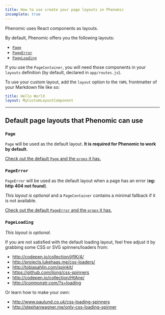 ```yaml
---
title: How to use create your page layouts in Phenomic
incomplete: true
---
```


Phenomic uses React components as layouts.

By default, Phenomic offers you the following layouts:

- [`Page`](#page)
- [`PageError`](#pageerror)
- [`PageLoading`](#pageloading)

If you use the ``PageContainer``, you will need those components in
your `layouts` definition (by default, declared in `app/routes.js`).

To use your custom layout, add the `layout` option to the `YAML` frontmatter of
your Markdown file like so:

```yaml
title: Hello World
layout: MyCustomLayoutComponent
```

---

## Default page layouts that Phenomic can use

### `Page`

`Page` will be used as the default layout.
**It is required for Phenomic to work by default.**

[Check out the default `Page` and the `props` it has.](https://github.com/MoOx/phenomic/blob/master/themes/phenomic-theme-base/src/layouts/Page/index.js)

### `PageError`

`PageError` will be used as the default layout when a page has an error
(**eg: http 404 not found**).

_This layout is optional_ and a `PageContainer` contains a minimal fallback if
it is not available.

[Check out the default `PageError` and the `props` it has.](https://github.com/MoOx/phenomic/blob/master/themes/phenomic-theme-base/src/layouts/PageError/index.js)

### `PageLoading`

_This layout is optional_.

If you are not satisfied with the default loading layout, feel free
adjust it by grabbing some CSS or SVG spinners/loaders from:

- http://codepen.io/collection/jifIK/4/
- http://projects.lukehaas.me/css-loaders/
- http://tobiasahlin.com/spinkit/
- https://github.com/jlong/css-spinners
- http://codepen.io/collection/HtAne/
- http://iconmonstr.com/?s=loading

Or learn how to make your own:

- http://www.paulund.co.uk/css-loading-spinners
- http://stephanwagner.me/only-css-loading-spinner
